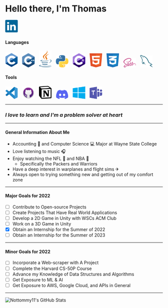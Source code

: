 # Hello there, I'm Thomas

[<img alt="LinkedIn" width="40" src="./img/linkedin.svg" style="padding-right: 10px" />][LinkedIn]

#### Languages

<img alt="C++" width="40" src="./img/cpp.svg" style="padding-right: 10px" />
<img alt="C" width="40" src="./img/c.svg" style="padding-right: 10px" />
<img alt="Java" width="40" src="./img/java2.svg" style="padding-right: 10px" />
<img alt="Python" width="40" src="./img/python.svg" style="padding-right: 10px" />
<img alt="C#" width="40" src="./img/csharp.svg" style="padding-right: 10px" />
<img alt="HTML5" width="40" src="./img/html5.svg" style="padding-right: 10px" />
<img alt="CSS3" width="40" src="./img/css3.svg" style="padding-right: 10px" />
<img alt="Sass" width="40" src="./img/sass.svg" style="padding-right: 10px" />
<img alt="MySQL" width="40" src="./img/mysql.svg" style="padding-right: 10px" />

#### Tools

<img alt="Visual Studio Code" width="40" src="./img/visual-studio-code.svg" style="padding-right: 10px" />
<img alt="GitHub" width="40" src="./img/github.svg" style="padding-right: 10px" />
<img alt="Notion" width="40" src="./img/notion.svg" style="padding-right: 10px" />
<img alt="Discord" width="40" src="./img/discord.svg" style="padding-right: 10px" />
<img alt="Microsoft Windows" width="40" src="./img/microsoft-windows.svg" style="padding-right: 10px" />
<img alt="Microsoft Teams" width="40" src="./img/microsoft-teams.svg" style="padding-right: 10px" />

<!-- To be Included/Need Better Image
<img alt="Markdown" width="40" src="./img/markdown.svg" style="padding-right: 10px" />

<img alt="Android Studio" width="40" src="./img/android-studio.svg" style="padding-right: 10px" />

<img alt="Arduino" width="40" src="./img/arduino.svg" style="padding-right: 10px" />

<img alt="Oracle VM Virtualbox" width="40" src="./img/virtualbox.svg" style="padding-right: 10px" />


-->

<!--
[<img align="left" alt="GitHub" width="26px" src="https://user-images.githubusercontent.com/3369400/139447912-e0f43f33-6d9f-45f8-be46-2df5bbc91289.png" style="padding-right:10px;" />](#gh-dark-mode-only)
[<img align="left" alt="GitHub" width="26px" src="https://user-images.githubusercontent.com/3369400/139448065-39a229ba-4b06-434b-bc67-616e2ed80c8f.png" style="padding-right:10px;" />](#gh-light-mode-only)
<img alt="Visual Studio Code" width="26px" src="https://cdn.jsdelivr.net/gh/devicons/devicon/icons/vscode/vscode-original.svg" style="padding-right:10px;" />
<img alt="Unity" width="26px" src="https://cdn.jsdelivr.net/gh/devicons/devicon/icons/unity/unity-original.svg" style="padding-right:10px;" />
<img alt="Notion" width="26px" src="https://cdn.jsdelivr.net/gh/devicons/devicon/icons/notion/notion-original.svg" style="padding-right:10px;" />
-->

---

### *I love to learn and I'm a problem solver at heart*

---

#### General Information About Me

- Accounting 🧾 and Computer Science 💻 Major at Wayne State College
- Love listening to music 🎧
- Enjoy watching the NFL 🏈 and NBA 🏀
  - Specifically the Packers and Warriors
- Have a deep interest in warplanes and flight sims ✈
- Always open to trying something new and getting out of my comfort zone

---

#### Major Goals for 2022

- [ ] Contribute to Open-source Projects
- [ ] Create Projects That Have Real World Applications
- [ ] Develop a 2D Game in Unity with WSCs ACM Club
- [ ] Work on a 3D Game in Unity
- [X] Obtain an Internship for the Summer of 2022
- [ ] Obtain an Internship for the Summer of 2023

---

#### Minor Goals for 2022

- [ ] Incorporate a Web-scraper with A Project
- [ ] Complete the Harvard CS-50P Course
- [ ] Advance my Knowledge of Data Structures and Algorithms
- [ ] Get Exposure to ML & AI
- [ ] Get Exposure to AWS, Google Cloud, and APIs in General

---

<img alt="Nottommy11's GitHub Stats" src="https://github-readme-stats.vercel.app/api?username=Nottommy11&show_icons=true&hide_border=false&title_color=07e3cb&icon_color=edc802&text_color=c8cdcf&border_color=07e3cb&count_private=true" />

<!--&bg_color=09131B-->


[LinkedIn]: https://www.linkedin.com/in/thomas-marxsen